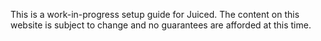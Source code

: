This is a work-in-progress setup guide for Juiced. The content on this website is subject to change and no guarantees are afforded at this time.
